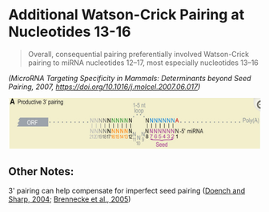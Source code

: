 # Additional Watson-Crick Pairing at Nucleotides 13-16

> Overall, consequential pairing preferentially involved Watson-Crick pairing to miRNA nucleotides 12–17, most especially nucleotides 13–16

*(MicroRNA Targeting Specificity in Mammals: Determinants beyond Seed Pairing, 2007, https://doi.org/10.1016/j.molcel.2007.06.017)*

![](../images/additional_pairing.png)

## Other Notes:

3' pairing can help compensate for imperfect seed pairing ([Doench and Sharp, 2004](https://www.ncbi.nlm.nih.gov/pmc/articles/PMC3800283/#R4); [Brennecke et al., 2005](https://www.ncbi.nlm.nih.gov/pmc/articles/PMC3800283/#R3))
